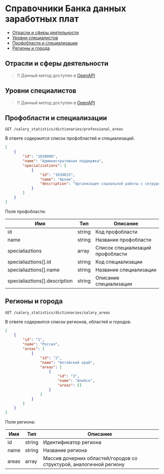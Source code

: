 # Справочники Банка данных заработных плат

* [Отрасли и сферы деятельности](#salary-industries)
* [Уровни специалистов](#employee-levels)
* [Профобласти и специализации](#professional-areas)
* [Регионы и города](#salary-areas)

<a name="salary-industries"></a>
## Отрасли и сферы деятельности

> !! Данный метод доступен в [OpenAPI](https://api.hh.ru/openapi/redoc#tag/Spravochniki-Banka-dannyh-zarabotnyh-plat/operation/get-salary-industries)
 
<a name="employee-levels"></a>
## Уровни специалистов

> !! Данный метод доступен в [OpenAPI](https://api.hh.ru/openapi/redoc#tag/Spravochniki-Banka-dannyh-zarabotnyh-plat/operation/get-salary-employee-levels)

<a name="professional-areas"></a>
## Профобласти и специализации

```
GET /salary_statistics/dictionaries/professional_areas
```

В ответе содержится список профобластей и специализаций.

```json
[
    {
        "id": "1030000",
        "name": "Административная поддержка",
        "specializations": [
            {
                "id": "1030015",
                "name": "Архив",
                "description": "Организация социальной работы с сотрудниками, распределение фонда материальной и социальной помощи"
            }
        ]
    }
]
```

Поля профобласти:

Имя | Тип | Описание
--- | --- | ---
id | string | Код профобласти
name | string | Название профобласти
specialiaztions | array | Список специализаций профобласти
specialiaztions[].id | string | Код специализации
specialiaztions[].name | string | Название специализации
specialiaztions[].description | string | Описание специализации


<a name="salary-areas"></a>
## Регионы и города

```
GET /salary_statistics/dictionaries/salary_areas
```

В ответе содержится список регионов, областей и городов.

```json
[
    {
        "id": "1",
        "name": "Россия",
        "areas": [
            {
                "id": "2",
                "name": "Алтайский край",
                "areas": [
                    {
                        "id": "3",
                        "name": "Алейск",
                        "areas": []
                    }
                ]
            }    
        ]
    }
]
```

Поля региона:

Имя | Тип | Описание
--- | --- | ---
id | string | Идентификатор региона
name | string | Название региона
areas | array | Массив дочерних областей/городов со структурой, аналогичной региону
